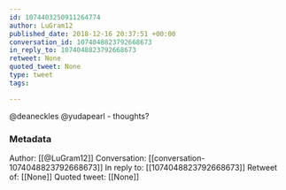 ```yaml
---
id: 1074403250911264774
author: LuGram12
published_date: 2018-12-16 20:37:51 +00:00
conversation_id: 1074048823792668673
in_reply_to: 1074048823792668673
retweet: None
quoted_tweet: None
type: tweet
tags:

---
```


@deaneckles @yudapearl - thoughts?

### Metadata

Author: [[@LuGram12]]
Conversation: [[conversation-1074048823792668673]]
In reply to: [[1074048823792668673]]
Retweet of: [[None]]
Quoted tweet: [[None]]
